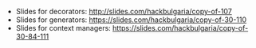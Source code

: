 - Slides for decorators: http://slides.com/hackbulgaria/copy-of-107
- Slides for generators: https://slides.com/hackbulgaria/copy-of-30-110
- Slides for context managers: https://slides.com/hackbulgaria/copy-of-30-84-111
